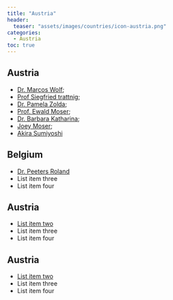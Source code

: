 ```yaml
---
title: "Austria"
header:
  teaser: "assets/images/countries/icon-austria.png"
categories:
  - Austria
toc: true
---
```


## Austria

* [Dr. Marcos Wolf](google.com);
* [Prof Siegfried trattnig](google.com);
* [Dr. Pamela Zolda](google.com);
* [Prof. Ewald Moser](google.com);
* [Dr. Barbara Katharina](google.com);
* [Joey Moser](google.com);
* [Akira Sumiyoshi](google.com)

## Belgium

* [Dr. Peeters Roland](google.com)
* List item three
* List item four

## Austria

* [List item two](google.com)
* List item three
* List item four

## Austria

* [List item two](google.com)
* List item three
* List item four                                          

